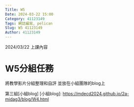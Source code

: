 ```yaml
---
Title: W5
Date: 2024-03-22 15:00
Category: 41123149
Tags: 網誌編寫, pelican
Slug: W5 41123149
Author: 41123149
---
```


2024/03/22 上課內容

<!-- PELICAN_END_SUMMARY -->

# W5分組任務
將教學影片分組整理和自評 
並放在小組團隊的blog上

第三組[小組blog]
[小組blog]: https://mdecd2024.github.io/2a-midag3/blog/W4.html